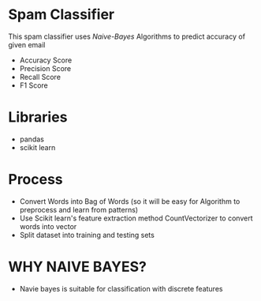 # Spam Classifier
   This spam classifier uses *Naive-Bayes* Algorithms to predict accuracy of given email 
   * Accuracy Score
   * Precision Score
   * Recall Score
   * F1 Score
   
# Libraries
* pandas
* scikit learn
	
# Process
* Convert Words into Bag of Words (so it will be easy for Algorithm to preprocess and learn from patterns)
* Use Scikit learn's feature extraction method CountVectorizer to convert words into vector
* Split dataset into training and testing sets

# WHY NAIVE BAYES?
- Navie bayes is suitable for classification with discrete features
